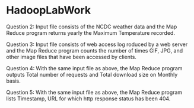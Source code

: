 # HadoopLabWork


Question 2: Input file consists of the NCDC weather data and the Map Reduce program returns yearly the Maximum Temperature recorded.

Question 3: Input file consists of web access log roduced by a web server and the Map Reduce program counts the number of times GIF, JPG, and other image files that have been accessed by clients.

Question 4: With the same input file as above, the Map Reduce program outputs Total number of requests and Total download size on Monthly basis.

Question 5: With the same input file as above, the Map Reduce program lists Timestamp, URL for which http response status has been 404.


